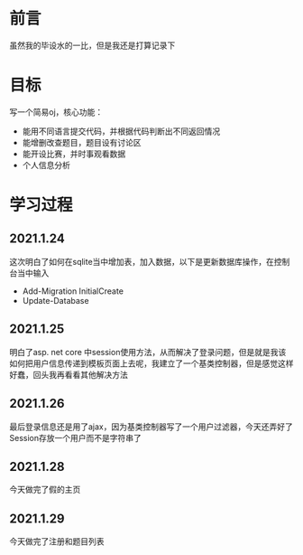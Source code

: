 # 前言 
虽然我的毕设水的一比，但是我还是打算记录下

# 目标

写一个简易oj，核心功能：
- 能用不同语言提交代码，并根据代码判断出不同返回情况
- 能增删改查题目，题目设有讨论区
- 能开设比赛，并时事观看数据
- 个人信息分析

# 学习过程

## 2021.1.24

这次明白了如何在sqlite当中增加表，加入数据，以下是更新数据库操作，在控制台当中输入

- Add-Migration InitialCreate
- Update-Database


## 2021.1.25

明白了asp. net core 中session使用方法，从而解决了登录问题，但是就是我该如何把用户信息传递到模板页面上去呢，我建立了一个基类控制器，但是感觉这样好蠢，回头我再看看其他解决方法

## 2021.1.26

最后登录信息还是用了ajax，因为基类控制器写了一个用户过滤器，今天还弄好了Session存放一个用户而不是字符串了


## 2021.1.28
今天做完了假的主页

## 2021.1.29

今天做完了注册和题目列表